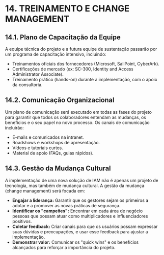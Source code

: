 # 14. TREINAMENTO E CHANGE MANAGEMENT

## 14.1. Plano de Capacitação da Equipe

A equipe técnica do projeto e a futura equipe de sustentação passarão por um programa de capacitação intensivo, incluindo:

*   Treinamentos oficiais dos fornecedores (Microsoft, SailPoint, CyberArk).
*   Certificações de mercado (ex: SC-300, Identity and Access Administrator Associate).
*   Treinamento prático (hands-on) durante a implementação, com o apoio da consultoria.

## 14.2. Comunicação Organizacional

Um plano de comunicação será executado em todas as fases do projeto para garantir que todos os colaboradores entendam as mudanças, os benefícios e o seu papel no novo processo. Os canais de comunicação incluirão:

*   E-mails e comunicados na intranet.
*   Roadshows e workshops de apresentação.
*   Vídeos e tutoriais curtos.
*   Material de apoio (FAQs, guias rápidos).

## 14.3. Gestão da Mudança Cultural

A implementação de uma nova solução de IAM não é apenas um projeto de tecnologia, mas também de mudança cultural. A gestão da mudança (change management) será focada em:

*   **Engajar a liderança:** Garantir que os gestores sejam os primeiros a adotar e a promover as novas práticas de segurança.
*   **Identificar os "campeões":** Encontrar em cada área de negócio pessoas que possam atuar como multiplicadores e influenciadores positivos.
*   **Coletar feedback:** Criar canais para que os usuários possam expressar suas dúvidas e preocupações, e usar esse feedback para ajustar a implementação.
*   **Demonstrar valor:** Comunicar os "quick wins" e os benefícios alcançados para reforçar a importância do projeto.
